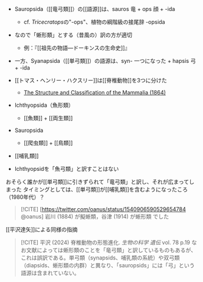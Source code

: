 
- Sauropsida（[[竜弓類]]）の[[語源]]は、sauros 竜 + ops 顔 + -ida
	- cf. *Tricecratops*の"-ops"、植物の綱階級の接尾辞 -opsida
- なので「蜥形類」とする（昔風の）訳の方が適切
	- 例：『[[祖先の物語—ドーキンスの生命史]]』

- 一方、Syanapsida（[[単弓類]]）の語源は、syn- 一つになった + hapsis 弓 + -ida

- [[トマス・ヘンリー・ハクスリー]]は[[脊椎動物]]を3つに分けた
	- [The Structure and Classification of the Mammalia (1864)](http://aleph0.clarku.edu/huxley/UnColl/Gazettes/Mamma.html)
- Ichthyopsida（魚形類）
	- [[魚類]] + [[両生類]]
- Sauropsida
	- [[爬虫類]] + [[鳥類]]
- [[哺乳類]]

- Ichthyopsidを「魚弓類」と訳すことはない

おそらく誰かが[[単弓類]]に引きずられて「竜弓類」と訳し、それが広まってしまった
タイミングとしては、[[単弓類]]が[[哺乳類]]を含むようになったころ（1980年代）？

> [!CITE] [https://twitter.com/oanus/status/1540906590529654784 @oanus]
>  岩川 (1884) が擬蜥類，谷津 (1914) が蜥形類 でした


[[平沢達矢]]による同様の指摘
> [!CITE] 平沢 (2024) 脊椎動物の形態進化. *生物の科学 遺伝*  vol. 78  p.19
> なお文献によっては蜥形類のことを「竜弓類」と訳しているものもあるが、これは誤訳である。単弓類（synapsids、哺乳類の系統）や双弓類（diapsids、蜥形類の内群）と異なり、「sauropsids」には「弓」という語源は含まれていない。